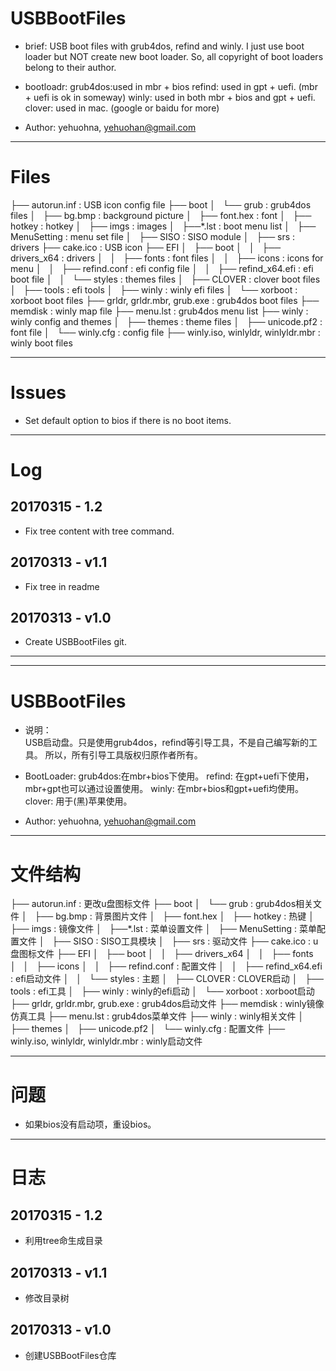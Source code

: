 # USBBootFiles
 * brief:
		USB boot files with grub4dos, refind and winly.
        I just use boot loader but NOT create new boot loader.
        So, all copyright of boot loaders belong to their author.   
 * bootloadr:
        grub4dos:used in mbr + bios
        refind:  used in gpt + uefi. (mbr + uefi is ok in someway)
        winly:   used in both mbr + bios and gpt + uefi.
        clover:  used in mac. (google or baidu for more)

 * Author: 
        yehuohna, <yehuohan@gmail.com>


---
# Files
├── autorun.inf : USB icon config file
├── boot
│   └── grub : grub4dos files
│       ├── bg.bmp : background picture
│       ├── font.hex : font
│       ├── hotkey : hotkey
│       ├── imgs : images
│       ├──*.lst : boot menu list
│       ├── MenuSetting : menu set file
│       ├── SISO : SISO module
│       ├── srs : drivers
├── cake.ico : USB icon
├── EFI
│   ├── boot
│   │   ├── drivers_x64 : drivers
│   │   ├── fonts : font files
│   │   ├── icons : icons for menu
│   │   ├── refind.conf : efi config file
│   │   ├── refind_x64.efi : efi boot file
│   │   └── styles : themes files
│   ├── CLOVER : clover boot files
│   ├── tools : efi tools
│   ├── winly : winly efi files
│   └── xorboot : xorboot boot files
├── grldr, grldr.mbr, grub.exe : grub4dos boot files
├── memdisk : winly map file
├── menu.lst : grub4dos menu list
├── winly : winly config and themes
│   ├── themes : theme files
│   ├── unicode.pf2 : font file
│   └── winly.cfg : config file
├── winly.iso,  winlyldr, winlyldr.mbr : winly boot files


---
# Issues 
 * Set default option to bios if there is no boot items.


---
# Log
## 20170315 - 1.2
 * Fix tree content with tree command.

## 20170313 - v1.1
 * Fix tree in readme
 
## 20170313 - v1.0
 * Create USBBootFiles git.


---

---


# USBBootFiles
 * 说明：   
        USB启动盘。只是使用grub4dos，refind等引导工具，不是自己编写新的工具。
        所以，所有引导工具版权归原作者所有。
 * BootLoader:
        grub4dos:在mbr+bios下使用。
        refind:  在gpt+uefi下使用，mbr+gpt也可以通过设置使用。
        winly:   在mbr+bios和gpt+uefi均使用。
        clover:  用于(黑)苹果使用。

 * Author:
         yehuohna, <yehuohan@gmail.com>


---
# 文件结构
├── autorun.inf : 更改u盘图标文件
├── boot
│   └── grub : grub4dos相关文件
│       ├── bg.bmp : 背景图片文件
│       ├── font.hex
│       ├── hotkey : 热键
│       ├── imgs : 镜像文件
│       ├──*.lst : 菜单设置文件
│       ├── MenuSetting : 菜单配置文件
│       ├── SISO : SISO工具模块
│       ├── srs : 驱动文件
├── cake.ico : u盘图标文件
├── EFI
│   ├── boot
│   │   ├── drivers_x64
│   │   ├── fonts
│   │   ├── icons
│   │   ├── refind.conf : 配置文件
│   │   ├── refind_x64.efi : efi启动文件
│   │   └── styles : 主题
│   ├── CLOVER : CLOVER启动
│   ├── tools : efi工具
│   ├── winly : winly的efi启动
│   └── xorboot : xorboot启动
├── grldr, grldr.mbr, grub.exe : grub4dos启动文件
├── memdisk : winly镜像仿真工具
├── menu.lst : grub4dos菜单文件
├── winly : winly相关文件
│   ├── themes
│   ├── unicode.pf2
│   └── winly.cfg : 配置文件
├── winly.iso,  winlyldr, winlyldr.mbr : winly启动文件


---
# 问题
 * 如果bios没有启动项，重设bios。

---
# 日志
## 20170315 - 1.2
 * 利用tree命生成目录

## 20170313 - v1.1
 * 修改目录树
 
## 20170313 - v1.0
 * 创建USBBootFiles仓库
